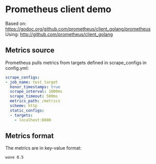 # Prometheus client demo

Based on: <https://godoc.org/github.com/prometheus/client_golang/prometheus>  
Using: <http://github.com/prometheus/client_golang>

## Metrics source

Prometheus pulls metrics from targets defined in scrape_configs in config.yml:
```yaml
scrape_configs:
- job_name: test_target
  honor_timestamps: true
  scrape_interval: 1000ms
  scrape_timeout: 500ms
  metrics_path: /metrics
  scheme: http
  static_configs:
  - targets:
    - localhost:8080
```

## Metrics format

The metrics are in key-value format:  
```
wave 0.5
```